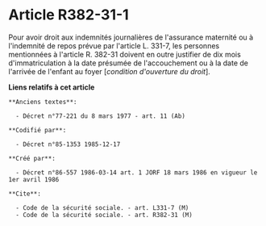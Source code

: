 # Article R382-31-1

Pour avoir droit aux indemnités journalières de l'assurance maternité ou à l'indemnité de repos prévue par l'article L.
331-7, les personnes mentionnées à l'article R. 382-31 doivent en outre justifier de dix mois d'immatriculation à la date
présumée de l'accouchement ou à la date de l'arrivée de l'enfant au foyer [*condition d'ouverture du droit*].

**Liens relatifs à cet article**

	**Anciens textes**:

	  - Décret n°77-221 du 8 mars 1977 - art. 11 (Ab)

	**Codifié par**:

	  - Décret n°85-1353 1985-12-17

	**Créé par**:

	  - Décret n°86-557 1986-03-14 art. 1 JORF 18 mars 1986 en vigueur le 1er avril 1986

	**Cite**:

	  - Code de la sécurité sociale. - art. L331-7 (M)
	  - Code de la sécurité sociale. - art. R382-31 (M)
